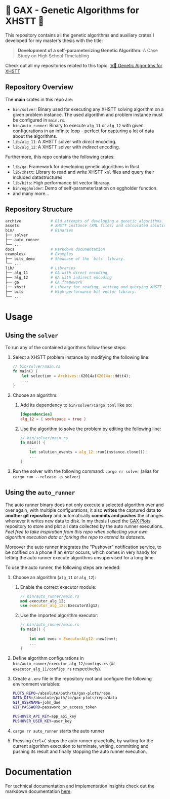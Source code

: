 # 🧬 GAX - Genetic Algorithms for XHSTT 🧬
This repository contains all the genetic algorithms and auxiliary crates I
developed for my master's thesis with the title:
> **Development of a self-parameterizing Genetic Algorithm:**
> A Case Study on High School Timetabling

Check out all my repositories related to this topic:
[🇧🧬 Genetic Algoritms for XHSTT](https://github.com/stars/biwecka/lists/genetic-alg-for-xhstt)


## Repository Overview
The **main** crates in this repo are:
-   `bin/solver`: Binary used for executing any XHSTT solving algorithm on a
    given problem instance. The used algorithm and problem instance must be
    configured in `main.rs`.
-   `bin/auto_runner`: Binary to execute `alg_11` or `alg_12` with
    given configurations in an infinite loop - perfect for capturing a lot
    of data about the algorithms.
-   `lib/alg_11`: A XHSTT solver with *direct* encoding.
-   `lib/alg_12`: A XHSTT solver with *indirect* encoding.


Furthermore, this repo contains the following crates:
-   `lib/ga`: Framework for developing genetic algorithms in Rust.
-   `lib/xhstt`: Library to read and write XHSTT `xml` files and query their
    included datastructures
-   `lib/bits`: High performance bit vector libraray.
-   `bin/eggholder`: Demo of self-parameterization on eggholder function.
-   and many more...


## Repository Structure
```sh
archive             # Old attempts of developing a genetic algorithms.
assets              # XHSTT instance (XML files) and calculated solutions.
bin/                # Binaries
├── solver
├── auto_runner
└── ...
docs                # Markdown documentation
examples/           # Examples
├── bits_demo       # Showcase of the `bits` library.
└── ...
lib/                # Libraries
├── alg_11          # GA with direct encoding
├── alg_12          # GA with indirect encoding
├── ga              # GA framework
├── xhstt           # Library for reading, writing and querying XHSTT instances
├── bits            # High-performance bit vector library.
└── ...
```

<!-- Usage ----------------------------------------------------------------- -->
# Usage
## Using the `solver`
To run any of the contained algorithms follow these steps:
1.  Select a XHSTT problem instance by modifying the following line:
    ```rust
    // bin/solver/main.rs
    fn main() {
        let selection = Archives::X2014a(X2014a::Hdtt4);
        ...
    }
    ```

2.  Choose an algorithm:
    1.  Add its dependency to `bin/solver/Cargo.toml` like so:
        ```toml
        [dependencies]
        alg_12 = { workspace = true }
        ```

    2.  Use the algorithm to solve the problem by editing the following line:
        ```rust
        // bin/solver/main.rs
        fn main() {
            ...
            let solution_events = alg_12::run(instance.clone());
            ...
        }
        ```

3.  Run the solver with the following command: `cargo rr solver`
    (alias for `cargo run --release -p solver`)


## Using the `auto_runner`
The auto runner binary does not only execute a selected algorithm over and
over again, with multiple configurations, it also **writes** the captured data
**to another git repository** and automatically **commits and pushes** the
changes whenever it writes new data to disk.
In my thesis I used the [GAX Plots](https://github.com/biwecka/gax-plots)
repository to store and plot all data collected by the auto runner executions.
*Feel free to take inspiration from this repo when collecting your own*
*algorithm execution data or forking the repo to extend its datasets.*

Moreover the auto runner integrates the "Pushover" notification service, to be
notified on a phone if an error occurs, which comes in very handy for letting
the auto runner execute algorithms unsupervised for a long time.

To use the auto runner, the following steps are needed:
1.  Choose an algorithm (`alg_11` or `alg_12`):
    1.  Enable the correct executor module:
        ```rust
        // bin/auto_runner/main.rs
        mod executor_alg_12;
        use executor_alg_12::ExecutorAlg12;
        ```

    2.  Use the imported algorithm executor:
        ```rust
        // bin/auto_runner/main.rs
        fn main() {
            ...
            let mut exec = ExecutorAlg12::new(env);
            ...
        }
        ```

2.  Define algorithm configurations in
    `bin/auto_runner/executor_alg_12/configs.rs`
    (or `executor_alg_11/configs.rs` respectively).

3.  Create a `.env` file in the repository root and configure the following
    environment variables:
    ```sh
    PLOTS_REPO=/absolute/path/to/gax-plots/repo
    DATA_DIR=/absolute/path/to/gax-plots/repo/data
    GIT_USERNAME=john_doe
    GIT_PASSWORD=password_or_access_token

    PUSHOVER_API_KEY=app_api_key
    PUSHOVER_USER_KEY=user_key
    ```

4.  `cargo rr auto_runner` starts the auto runner

5.  Pressing `Ctrl`+`C` stops the auto runner gracefully, by waiting for the
    current algorithm execution to terminate, writing, committing and pushing
    its result and finally stopping the auto runner execution.


<!-- Documentation --------------------------------------------------------- -->
# Documentation
For technical documentation and implementation insights check out the
markdown documentation [here](./docs/main.md).


<!-- ----------------------------------------------------------------------- -->
